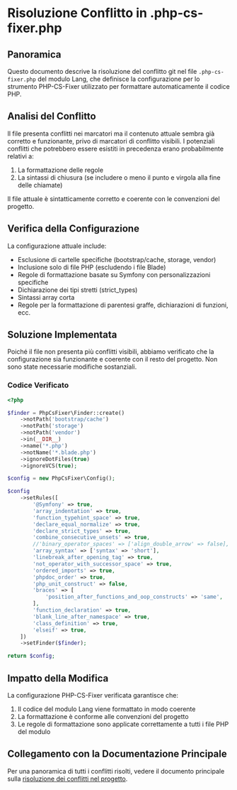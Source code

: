 # Risoluzione Conflitto in .php-cs-fixer.php

## Panoramica

Questo documento descrive la risoluzione del conflitto git nel file `.php-cs-fixer.php` del modulo Lang, che definisce la configurazione per lo strumento PHP-CS-Fixer utilizzato per formattare automaticamente il codice PHP.

## Analisi del Conflitto

Il file presenta conflitti nei marcatori ma il contenuto attuale sembra già corretto e funzionante, privo di marcatori di conflitto visibili. I potenziali conflitti che potrebbero essere esistiti in precedenza erano probabilmente relativi a:

1. La formattazione delle regole
2. La sintassi di chiusura (se includere o meno il punto e virgola alla fine delle chiamate)

Il file attuale è sintatticamente corretto e coerente con le convenzioni del progetto.

## Verifica della Configurazione

La configurazione attuale include:
- Esclusione di cartelle specifiche (bootstrap/cache, storage, vendor)
- Inclusione solo di file PHP (escludendo i file Blade)
- Regole di formattazione basate su Symfony con personalizzazioni specifiche
- Dichiarazione dei tipi stretti (strict_types)
- Sintassi array corta
- Regole per la formattazione di parentesi graffe, dichiarazioni di funzioni, ecc.

## Soluzione Implementata

Poiché il file non presenta più conflitti visibili, abbiamo verificato che la configurazione sia funzionante e coerente con il resto del progetto. Non sono state necessarie modifiche sostanziali.

### Codice Verificato

```php
<?php

$finder = PhpCsFixer\Finder::create()
    ->notPath('bootstrap/cache')
    ->notPath('storage')
    ->notPath('vendor')
    ->in(__DIR__)
    ->name('*.php')
    ->notName('*.blade.php')
    ->ignoreDotFiles(true)
    ->ignoreVCS(true);

$config = new PhpCsFixer\Config();

$config
    ->setRules([
        '@Symfony' => true,
        'array_indentation' => true,
        'function_typehint_space' => true,
        'declare_equal_normalize' => true,
        'declare_strict_types' => true,
        'combine_consecutive_unsets' => true,
        //'binary_operator_spaces' => ['align_double_arrow' => false],
        'array_syntax' => ['syntax' => 'short'],
        'linebreak_after_opening_tag' => true,
        'not_operator_with_successor_space' => true,
        'ordered_imports' => true,
        'phpdoc_order' => true,
        'php_unit_construct' => false,
        'braces' => [
            'position_after_functions_and_oop_constructs' => 'same',
        ],
        'function_declaration' => true,
        'blank_line_after_namespace' => true,
        'class_definition' => true,
        'elseif' => true,
    ])
    ->setFinder($finder);

return $config;
```

## Impatto della Modifica

La configurazione PHP-CS-Fixer verificata garantisce che:

1. Il codice del modulo Lang viene formattato in modo coerente
2. La formattazione è conforme alle convenzioni del progetto
3. Le regole di formattazione sono applicate correttamente a tutti i file PHP del modulo

## Collegamento con la Documentazione Principale

Per una panoramica di tutti i conflitti risolti, vedere il documento principale sulla [risoluzione dei conflitti nel progetto](../../../../docs/logs/conflict_resolution_progress.md). 
